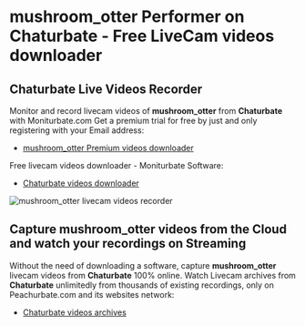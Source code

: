 # mushroom_otter Performer on Chaturbate - Free LiveCam videos downloader

## Chaturbate Live Videos Recorder

Monitor and record livecam videos of **mushroom_otter** from **Chaturbate** with Moniturbate.com
Get a premium trial for free by just and only registering with your Email address:
* [mushroom_otter Premium videos downloader](https://moniturbate.com/request-demo-licence-key.html)

Free livecam videos downloader - Moniturbate Software:
* [Chaturbate videos downloader](https://moniturbate.com/moniturbate-download-software.html)

![mushroom_otter livecam videos recorder](https://peachurnet.com/templates/moniturbate-software.png)


## Capture mushroom_otter videos from the Cloud and watch your recordings on Streaming

Without the need of downloading a software, capture **mushroom_otter** livecam videos from **Chaturbate** 100% online.
Watch Livecam archives from **Chaturbate** unlimitedly from thousands of existing recordings, only on Peachurbate.com and its websites network:
* [Chaturbate videos archives](https://peachurnet.com/)